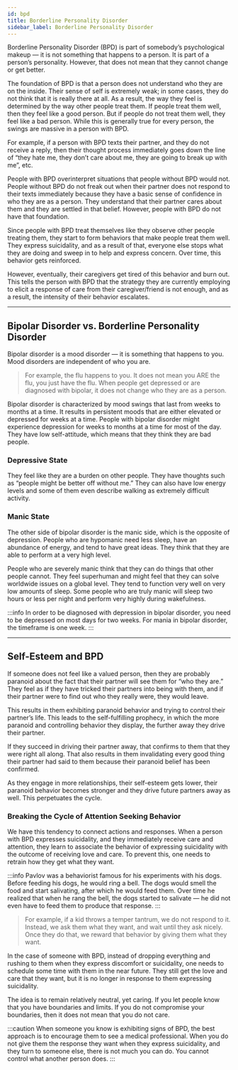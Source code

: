 ```yaml
---
id: bpd
title: Borderline Personality Disorder
sidebar_label: Borderline Personality Disorder
---
```


Borderline Personality Disorder (BPD) is part of somebody’s psychological makeup — it is not something that happens to a person. It is part of a person’s personality. However, that does not mean that they cannot change or get better.

The foundation of BPD is that a person does not understand who they are on the inside. Their sense of self is extremely weak; in some cases, they do not think that it is really there at all.
As a result, the way they feel is determined by the way other people treat them. If people treat them well, then they feel like a good person. But if people do not treat them well, they feel like a bad person. While this is generally true for every person, the swings are massive in a person with BPD.

For example, if a person with BPD texts their partner, and they do not receive a reply, then their thought process immediately goes down the line of “they hate me, they don’t care about me, they are going to break up with me”, etc.

People with BPD overinterpret situations that people without BPD would not. People without BPD do not freak out when their partner does not respond to their texts immediately because they have a basic sense of confidence in who they are as a person. They understand that their partner cares about them and they are settled in that belief. However, people with BPD do not have that foundation.

Since people with BPD treat themselves like they observe other people treating them, they start to form behaviors that make people treat them well. They express suicidality, and as a result of that, everyone else stops what they are doing and sweep in to help and express concern. Over time, this behavior gets reinforced.

However, eventually, their caregivers get tired of this behavior and burn out. This tells the person with BPD that the strategy they are currently employing to elicit a response of care from their caregiver/friend is not enough, and as a result, the intensity of their behavior escalates.

---

## Bipolar Disorder vs. Borderline Personality Disorder
Bipolar disorder is a mood disorder — it is something that happens to you. Mood disorders are independent of who you are.

> For example, the flu happens to you. It does not mean you ARE the flu, you just have the flu. When people get depressed or are diagnosed with bipolar, it does not change who they are as a person.

Bipolar disorder is characterized by mood swings that last from weeks to months at a time. It results in persistent moods that are either elevated or depressed for weeks at a time. People with bipolar disorder might experience depression for weeks to months at a time for most of the day. They have low self-attitude, which means that they think they are bad people.

### Depressive State
They feel like they are a burden on other people. They have thoughts such as “people might be better off without me.” They can also have low energy levels and some of them even describe walking as extremely difficult activity.

### Manic State
The other side of bipolar disorder is the manic side, which is the opposite of depression. People who are hypomanic need less sleep, have an abundance of energy, and tend to have great ideas. They think that they are able to perform at a very high level.

People who are severely manic think that they can do things that other people cannot. They feel superhuman and might feel that they can solve worldwide issues on a global level. They tend to function very well on very low amounts of sleep. Some people who are truly manic will sleep two hours or less per night and perform very highly during wakefulness.

:::info
In order to be diagnosed with depression in bipolar disorder, you need to be depressed on most days for two weeks. For mania in bipolar disorder, the timeframe is one week.
:::

---

## Self-Esteem and BPD
If someone does not feel like a valued person, then they are probably paranoid about the fact that their partner will see them for “who they are.” They feel as if they have tricked their partners into being with them, and if their partner were to find out who they really were, they would leave.

This results in them exhibiting paranoid behavior and trying to control their partner’s life. This leads to the self-fulfilling prophecy, in which the more paranoid and controlling behavior they display, the further away they drive their partner.

If they succeed in driving their partner away, that confirms to them that they were right all along. That also results in them invalidating every good thing their partner had said to them because their paranoid belief has been confirmed.

As they engage in more relationships, their self-esteem gets lower, their paranoid behavior becomes stronger and they drive future partners away as well. This perpetuates the cycle.

### Breaking the Cycle of Attention Seeking Behavior
We have this tendency to connect actions and responses. When a person with BPD expresses suicidality, and they immediately receive care and attention, they learn to associate the behavior of expressing suicidality with the outcome of receiving love and care. To prevent this, one needs to retrain how they get what they want.

:::info
Pavlov was a behaviorist famous for his experiments with his dogs. Before feeding his dogs, he would ring a bell. The dogs would smell the food and start salivating, after which he would feed them. Over time he realized that when he rang the bell, the dogs started to salivate — he did not even have to feed them to produce that response.
:::

> For example, if a kid throws a temper tantrum, we do not respond to it. Instead, we ask them what they want, and wait until they ask nicely. Once they do that, we reward that behavior by giving them what they want.

In the case of someone with BPD, instead of dropping everything and rushing to them when they express discomfort or suicidality, one needs to schedule some time with them in the near future. They still get the love and care that they want, but it is no longer in response to them expressing suicidality.

The idea is to remain relatively neutral, yet caring. If you let people know that you have boundaries and limits. If you do not compromise your boundaries, then it does not mean that you do not care.

:::caution
When someone you know is exhibiting signs of BPD, the best approach is to encourage them to see a medical professional. When you do not give them the response they want when they express suicidality, and they turn to someone else, there is not much you can do. You cannot control what another person does.
:::